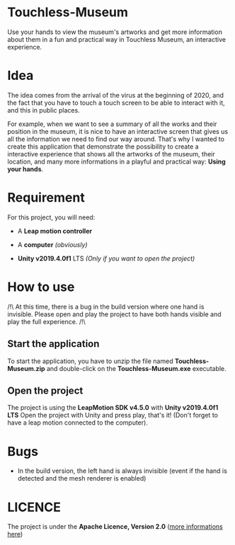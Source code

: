 # Touchless-Museum
Use your hands to view the museum's artworks and get more information about them in a fun and practical way in Touchless Museum, an interactive experience.

# Idea
The idea comes from the arrival of the virus at the beginning of 2020, and the fact that you have to touch a touch screen to be able to interact with it, and this in public places. 

For example, when we want to see a summary of all the works and their position in the museum, it is nice to have an interactive screen that gives us all the information we need to find our way around. That's why I wanted to create this application that demonstrate the possibility to create a interactive experience that shows all the artworks of the museum, their location, and many more informations in a playful and practical way: **Using your hands**.

# Requirement
For this project, you will need:
- A **Leap motion controller**
- A **computer** *(obviously)*

- **Unity v2019.4.0f1** LTS *(Only if you want to open the project)*

# How to use
/!\ At this time, there is a bug in the build version where one hand is invisible. Please open and play the project to have both hands visible and play the full experience. /!\

## Start the application
To start the application, you have to unzip the file named **Touchless-Museum.zip** and double-click on the **Touchless-Museum.exe** executable.

## Open the project
The project is using the **LeapMotion SDK v4.5.0** with **Unity v2019.4.0f1 LTS**
Open the project with Unity and press play, that's it! (Don't forget to have a leap motion connected to the computer).

# Bugs
* In the build version, the left hand is always invisible (event if the hand is detected and the mesh renderer is enabled)

# LICENCE
The project is under the **Apache Licence, Version 2.0** ([more informations here](https://github.com/antoineheseque/Touchless-Museum/blob/master/LICENSE))
